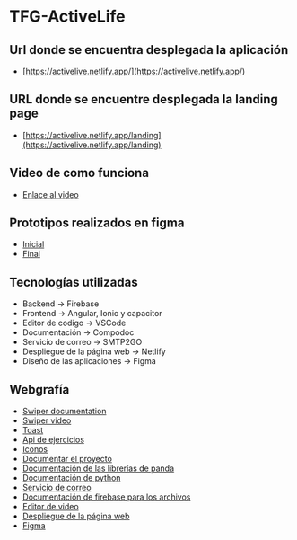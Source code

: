 ﻿# TFG-ActiveLife

## Url donde se encuentra desplegada la aplicación

- [https://activelive.netlify.app/](https://activelive.netlify.app/)

## URL donde se encuentre desplegada la landing page

- [https://activelive.netlify.app/landing](https://activelive.netlify.app/landing)

## Video de como funciona

- [Enlace al video](https://youtu.be/dPz1QRnkBkA)

## Prototipos realizados en figma

- [Inicial](https://www.figma.com/design/bOmsunfzzzhhmGPENttJBN/ActiveLife-Prototipo-Boceto?node-id=1669-162202&t=L7gKrkeOURDCE7OG-1)
- [Final](https://www.figma.com/design/5RpF27LMA4kbPQCCgVhUXR/ActiveLife-Prototipo-Final?node-id=1669-162202&t=AbSESbY1Cu57tcBx-1)

## Tecnologías utilizadas

- Backend -> Firebase
- Frontend -> Angular, Ionic y capacitor
- Editor de codigo -> VSCode
- Documentación -> Compodoc
- Servicio de correo -> SMTP2GO
- Despliegue de la página web -> Netlify
- Diseño de las aplicaciones -> Figma

## Webgrafía

- [Swiper documentation](https://swiperjs.com/element)
- [Swiper video](https://www.youtube.com/watch?app=desktop&v=XcvieKvmI5A)
- [Toast](https://primeng.org/toast)
- [Api de ejercicios](https://rapidapi.com/justin-WFnsXH_t6/api/exercisedb/)
- [Iconos](https://www.flaticon.es/)
- [Documentar el proyecto](https://compodoc.app/)
- [Documentación de las librerías de panda](https://pandas.pydata.org/)
- [Documentación de python](https://aprendeconalf.es/docencia/python/manual/)
- [Servicio de correo](https://www.smtp2go.com/)
- [Documentación de firebase para los archivos](https://firebase.google.com/docs/storage/web/upload-files?hl=es)
- [Editor de video](https://app.clipchamp.com/login)
- [Despliegue de la página web](https://www.netlify.com/)
- [Figma](https://www.figma.com/)
